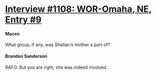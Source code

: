# [Interview #1108: WOR-Omaha, NE, Entry #9](https://www.theoryland.com/intvmain.php?i=1108#9)

#### Macen

What group, if any, was Shallan's mother a part of?

#### Brandon Sanderson

RAFO. But you are right, she was indeed involved.

